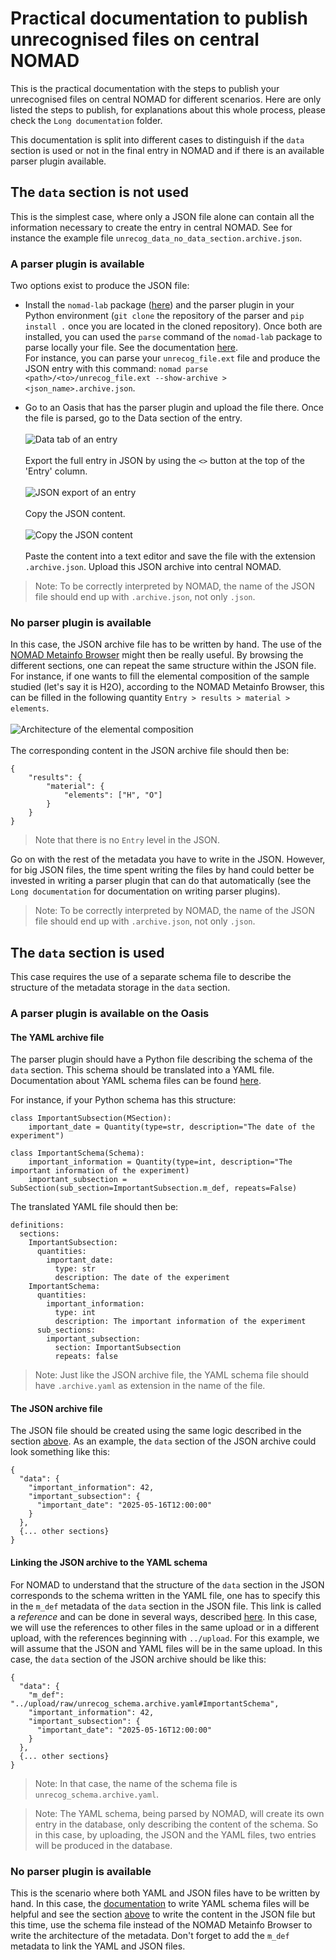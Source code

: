 # Practical documentation to publish unrecognised files on central NOMAD

This is the practical documentation with the steps to publish your unrecognised files on central NOMAD for different scenarios.
Here are only listed the steps to publish, for explanations about this whole process, please check the `Long documentation` folder.

This documentation is split into different cases to distinguish if the `data` section is used or not in the final entry in NOMAD and if there is an available parser plugin available.

## The `data` section is not used
This is the simplest case, where only a JSON file alone can contain all the information necessary to create the entry in central NOMAD.
See for instance the example file `unrecog_data_no_data_section.archive.json`.

<a id="json-parsing"></a>
### A parser plugin is available
Two options exist to produce the JSON file:
- Install the `nomad-lab` package ([here](https://nomad-lab.eu/prod/rae/docs/client/install.html)) and the parser plugin in your Python environment (`git clone` the repository of the parser and `pip install .` once you are located in the cloned repository). 
Once both are installed, you can used the `parse` command of the `nomad-lab` package to parse locally your file.
See the documentation [here](https://nomad-lab.eu/prod/rae/docs/client/cli_ref.html#parse-cli).\
For instance, you can parse your `unrecog_file.ext` file and produce the JSON entry with this command:
`nomad parse <path>/<to>/unrecog_file.ext --show-archive > <json_name>.archive.json`.

- Go to an Oasis that has the parser plugin and upload the file there. Once the file is parsed, go to the Data section of the entry. \
\
![Data tab of an entry](../Images/data_tab.png) \
\
Export the full entry in JSON by using the `<>` button at the top of the 'Entry' column. \
\
![JSON export of an entry](../Images/json_export_button.png) \
\
Copy the JSON content. \
\
![Copy the JSON content](../Images/copy_json_content.png) \
\
Paste the content into a text editor and save the file with the extension `.archive.json`.
Upload this JSON archive into central NOMAD.

> Note: To be correctly interpreted by NOMAD, the name of the JSON file should end up with `.archive.json`, not only `.json`.

<a id="json-handwriting"></a>
### No parser plugin is available
In this case, the JSON archive file has to be written by hand.
The use of the [NOMAD Metainfo Browser](https://nomad-lab.eu/prod/v1/gui/analyze/metainfo/nomad.datamodel.datamodel.EntryArchive) might then be really useful.
By browsing the different sections, one can repeat the same structure within the JSON file.
For instance, if one wants to fill the elemental composition of the sample studied (let's say it is H2O), according to the NOMAD Metainfo Browser, this can be filled in the following quantity `Entry > results > material > elements`.\
\
![Architecture of the elemental composition](../Images/elements_metainfo_tree.png)\
\
The corresponding content in the JSON archive file should then be:
```
{
    "results": {
        "material": {
            "elements": ["H", "O"]
        }
    }
}
```
> Note that there is no `Entry` level in the JSON.

Go on with the rest of the metadata you have to write in the JSON.
However, for big JSON files, the time spent writing the files by hand could better be invested in writing a parser plugin that can do that automatically (see the `Long documentation` for documentation on writing parser plugins).

> Note: To be correctly interpreted by NOMAD, the name of the JSON file should end up with `.archive.json`, not only `.json`.

## The `data` section is used
This case requires the use of a separate schema file to describe the structure of the metadata storage in the `data` section.

### A parser plugin is available on the Oasis

#### The YAML archive file
The parser plugin should have a Python file describing the schema of the `data` section.
This schema should be translated into a YAML file.
Documentation about YAML schema files can be found [here](https://nomad-lab.eu/prod/v1/staging/docs/howto/customization/basics.html).

For instance, if your Python schema has this structure:
```
class ImportantSubsection(MSection):
    important_date = Quantity(type=str, description="The date of the experiment")

class ImportantSchema(Schema):
    important_information = Quantity(type=int, description="The important information of the experiment)
    important_subsection = SubSection(sub_section=ImportantSubsection.m_def, repeats=False)
```
The translated YAML file should then be:
```
definitions:
  sections:
    ImportantSubsection:
      quantities:
        important_date:
          type: str
          description: The date of the experiment
    ImportantSchema:
      quantities:
        important_information:
          type: int
          description: The important information of the experiment
      sub_sections:
        important_subsection:
          section: ImportantSubsection
          repeats: false
```
> Note: Just like the JSON archive file, the YAML schema file should have `.archive.yaml` as extension in the name of the file.

#### The JSON archive file
The JSON file should be created using the same logic described in the section [above](#json-parsing).
As an example, the `data` section of the JSON archive could look something like this:
```
{
  "data": {
    "important_information": 42,
    "important_subsection": {
      "important_date": "2025-05-16T12:00:00"
    }
  },
  {... other sections}
}
```

#### Linking the JSON archive to the YAML schema
For NOMAD to understand that the structure of the `data` section in the JSON corresponds to the schema written in the YAML file, one has to specify this in the `m_def` metadata of the `data` section in the JSON file.
This link is called a *reference* and can be done in several ways, described [here](https://nomad-lab.eu/prod/v1/staging/docs/howto/customization/basics.html#different-forms-of-references).
In this case, we will use the references to other files in the same upload or in a different upload, with the references beginning with `../upload`.
For this example, we will assume that the JSON and YAML files will be in the same upload.
In this case, the `data` section of the JSON archive should be like this:
```
{
  "data": {
    "m_def": "../upload/raw/unrecog_schema.archive.yaml#ImportantSchema",
    "important_information": 42,
    "important_subsection": {
      "important_date": "2025-05-16T12:00:00"
    }
  },
  {... other sections}
}
```
> Note: In that case, the name of the schema file is `unrecog_schema.archive.yaml`.

> Note: The YAML schema, being parsed by NOMAD, will create its own entry in the database, only describing the content of the schema. So in this case, by uploading, the JSON and the YAML files, two entries will be produced in the database.

### No parser plugin is available
This is the scenario where both YAML and JSON files have to be written by hand.
In this case, the [documentation](https://nomad-lab.eu/prod/v1/staging/docs/howto/customization/basics.html) to write YAML schema files will be helpful and see the section [above](#json-handwriting) to write the content in the JSON file but this time, use the schema file instead of the NOMAD Metainfo Browser to write the architecture of the metadata.
Don't forget to add the `m_def` metadata to link the YAML and JSON files.